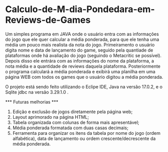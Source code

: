 # Calculo-de-M-dia-Pondedara-em-Reviews-de-Games
Um simples programa em JAVA onde o usuário entra com as informações do jogo que ele quer calcular a média ponderada, para que ele tenha uma média um pouco mais realista da nota do jogo. Primeiramento o usuário digita nome e data de lançamento do game, seguido pela quantiade de plataformas onde há avaliação do jogo (seguindo o Metacritic se possível). Depois disso ele entrára com as informações do nome da plataforma, a nota média e a quantidade de reviews daquela plataforma. Posteriormente o programa calculará a média ponderada e exibirá uma planilha em uma página WEB com todos os games que o usuário digitou a média ponderada.

O projeto está sendo feito utilizando o Eclipe IDE, Java na versão 17.0.2, e o Sqlite jdbc na versão 3.29.1.0 .

*** Futuras melhorias ***

1. Edição e exclusão de jogos diretamente pela página web;
2. Layout aprimorado na página HTML;
3. Tabela organizada com colunas de forma mais apresentável;
4. Média ponderada formatada com duas casas decimais;
5. Ferramenta para organizar os itens da tabela por nome do jogo (ordem alfabética), data de lançamento ou ordem crescente/decrescente da média ponderada.
